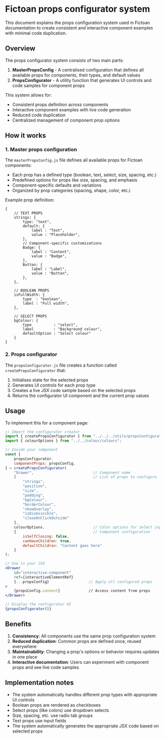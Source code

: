 # Fictoan props configurator system

This document explains the props configuration system used in Fictoan documentation to create consistent and interactive component examples with minimal code duplication.

## Overview

The props configurator system consists of two main parts:

1. **MasterPropsConfig** - A centralised configuration that defines all available props for components, their types, 
   and default values
2. **PropsConfigurator** - A utility function that generates UI controls and code samples for component props

This system allows for:
- Consistent props definition across components
- Interactive component examples with live code generation
- Reduced code duplication
- Centralized management of component prop options

## How it works

### 1. Master props configuration

The `masterPropsConfig.js` file defines all available props for Fictoan components:

- Each prop has a defined type (boolean, text, select, size, spacing, etc.)
- Predefined options for props like size, spacing, and emphasis
- Component-specific defaults and variations
- Organized by prop categories (spacing, shape, color, etc.)

Example prop definition:
```jsonc
{
    // TEXT PROPS
    strings: {
        type: "text",
        default: {
            label : "Text",
            value : "Placeholder",
        },
        // Component-specific customizations
        Badge: {
            label : "Content",
            value : "Badge",
        },
        Button: {
            label : "Label",
            value : "Button",
        },
    },
    
    // BOOLEAN PROPS
    isFullWidth: {
        type  : "boolean",
        label : "Full width",
    },
    
    // SELECT PROPS
    bgColour: {
        type          : "select",
        label         : "Background colour",
        defaultOption : "Select colour"
    }
}
```

### 2. Props configurator

The `propsConfigurator.js` file creates a function called `createPropsConfigurator` that:

1. Initialises state for the selected props
2. Generates UI controls for each prop type
3. Creates a live JSX code sample based on the selected props
4. Returns the configurator UI component and the current prop values

## Usage

To implement this for a component page:

```jsx
// Import the configurator creator
import { createPropsConfigurator } from "../../../utils/propsConfigurator";
import { colourOptions } from "../../colour/colours";

// Inside your component
const {
    propsConfigurator,
    componentProps: propsConfig,
} = createPropsConfigurator(
    "Drawer",                           // Component name
    [                                   // List of props to configure
        "strings", 
        "position", 
        "size", 
        "padding",
        "bgColour",
        "borderColour",
        "showOverlay",
        "isDismissible",
        "closeOnClickOutside"
    ],
    colourOptions,                      // Color options for select inputs
    {                                   // Component configuration
        isSelfClosing: false,
        canHaveChildren: true,
        defaultChildren: "Content goes here"
    }
);

// Use in your JSX
<Drawer
    id="interactive-component"
    ref={interactiveElementRef}
    {...propsConfig}                  // Apply all configured props
>
    {propsConfig.content}             // Access content from props
</Drawer>

// Display the configurator UI
{propsConfigurator()}
```

## Benefits

1. **Consistency**: All components use the same prop configuration system
2. **Reduced duplication**: Common props are defined once, reused everywhere
3. **Maintainability**: Changing a prop's options or behavior requires updates in one place
4. **Interactive documentation**: Users can experiment with component props and see live code samples

## Implementation notes

- The system automatically handles different prop types with appropriate UI controls
- Boolean props are rendered as checkboxes
- Select props (like colors) use dropdown selects
- Size, spacing, etc. use radio tab groups
- Text props use input fields
- The system automatically generates the appropriate JSX code based on selected props
